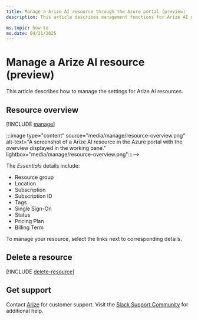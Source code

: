 ```yaml
---
title: Manage a Arize AI resource through the Azure portal (preview)
description: This article describes management functions for Arize AI on the Azure portal.

ms.topic: how-to
ms.date: 04/21/2025
---
```


# Manage a Arize AI resource (preview)

This article describes how to manage the settings for Arize AI resources.

## Resource overview 

[!INCLUDE [manage](../includes/manage.md)]

<!-->:::image type="content" source="media/manage/resource-overview.png" alt-text="A screenshot of a Arize AI resource in the Azure portal with the overview displayed in the working pane." lightbox="media/manage/resource-overview.png":::-->

The *Essentials* details include:
- Resource group
- Location
- Subscription
- Subscription ID
- Tags
- Single Sign-On
- Status
- Pricing Plan
- Billing Term

To manage your resource, select the links next to corresponding details.

## Delete a resource

[!INCLUDE [delete-resource](../includes/delete-resource.md)]

## Get support

Contact [Arize](https://arize.com/contact/) for customer support.
Visit the [Slack Support Community](https://arize-ai.slack.com/ssb/redirect) for additional help. 